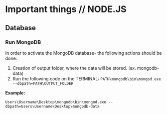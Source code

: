 # Important things // NODE.JS

## Database

### Run MongoDB
In order to activate the MongoDB database- the following actions should be done:  
1. Creation of output folder, where the data will be stored. (ex. mongodb-data)
2. Run the following code on the TERMINAL: `PATH\mongodb\bin\mongod.exe --dbpath=PATH\OUTPUT_FOLDER`

**Example:**
```shell
Users\Username\Desktop\mongodb\bin\mongod.exe --dbpath=Users\Username\Desktop\mongodb-data
```